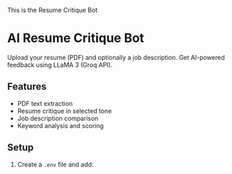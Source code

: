 This is the Resume Critique Bot

#  AI Resume Critique Bot

Upload your resume (PDF) and optionally a job description. Get AI-powered feedback using LLaMA 3 (Groq API).

## Features
- PDF text extraction
- Resume critique in selected tone
- Job description comparison
- Keyword analysis and scoring

## Setup
1. Create a `.env` file and add:
